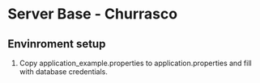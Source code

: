 # Server Base - Churrasco


## Envinroment setup

1) Copy application_example.properties to application.properties and fill with database credentials.
